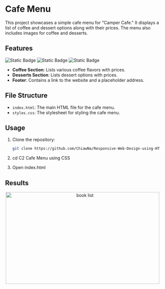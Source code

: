 # Cafe Menu
This project showcases a simple cafe menu for "Camper Cafe." It displays a list of coffee and dessert options along with their prices. The menu also includes images for coffee and desserts.

## Features
![Static Badge](https://img.shields.io/badge/freecodecamp-0A0A23?style=for-the-badge&logo=freecodecamp&logoColor=white)
![Static Badge](https://img.shields.io/badge/HTML5-%23E34F26?style=for-the-badge&logo=HTML5&logoColor=white)
![Static Badge](https://img.shields.io/badge/CSS3-1572B6?style=for-the-badge&logo=CSS3&logoColor=white)
- **Coffee Section**: Lists various coffee flavors with prices.
- **Desserts Section**: Lists dessert options with prices.
- **Footer**: Contains a link to the website and a placeholder address.

## File Structure
- `index.html`: The main HTML file for the cafe menu.
- `styles.css`: The stylesheet for styling the cafe menu.

## Usage
1. Clone the repository:

   ```bash
   git clone https://github.com/ChiawNa/Responsive-Web-Design-using-HTML-and-CSS.git

2. cd C2 Cafe Menu using CSS
3. Open index.html

## Results
<div align="center">
   <img src="https://github.com/user-attachments/assets/db61fd52-ebe8-4127-9bfc-afcfe298717c" alt="book list" height="300" width="500" />
</div>
